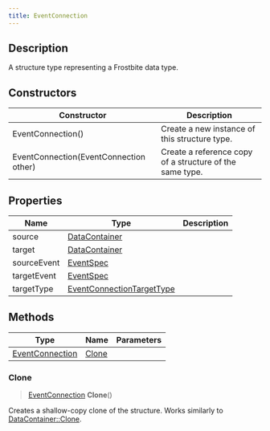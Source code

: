 ```yaml
---
title: EventConnection
---
```

## Description

A structure type representing a Frostbite data type.

## Constructors

| Constructor                            | Description                                              |
| -------------------------------------- | -------------------------------------------------------- |
| EventConnection()                      | Create a new instance of this structure type.            |
| EventConnection(EventConnection other) | Create a reference copy of a structure of the same type. |

## Properties

| Name        | Type                                                   | Description |
| ----------- | ------------------------------------------------------ | ----------- |
| source      | [DataContainer](/vext/ref/shared/class/datacontainer)    |             |
| target      | [DataContainer](/vext/ref/shared/class/datacontainer)    |             |
| sourceEvent | [EventSpec](EventSpec)                                 |             |
| targetEvent | [EventSpec](EventSpec)                                 |             |
| targetType  | [EventConnectionTargetType](EventConnectionTargetType) |             |

## Methods

| Type                               | Name            | Parameters |
| ---------------------------------- | --------------- | ---------- |
| [EventConnection](EventConnection) | [Clone](#clone) |            |

### Clone

> [EventConnection](EventConnection) **Clone**()

Creates a shallow-copy clone of the structure. Works similarly to [DataContainer::Clone](/vext/ref/shared/class/datacontainer#clone).
